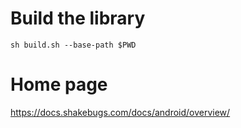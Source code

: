 # Build the library

```
sh build.sh --base-path $PWD
```

# Home page

https://docs.shakebugs.com/docs/android/overview/